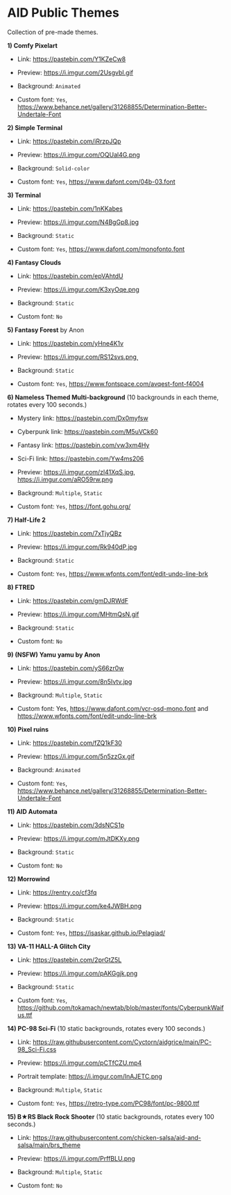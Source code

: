 # AID Public Themes
Collection of pre-made themes.
 
**1) Comfy Pixelart**

* Link: <https://pastebin.com/Y1KZeCw8>

* Preview: <https://i.imgur.com/2UsgvbI.gif>

* Background: `Animated`

* Custom font: `Yes`, <https://www.behance.net/gallery/31268855/Determination-Better-Undertale-Font>
 
**2) Simple Terminal**

* Link: <https://pastebin.com/iRrzpJQp>

* Preview: <https://i.imgur.com/OQUal4G.png>

* Background: `Solid-color`

* Custom font: `Yes`, <https://www.dafont.com/04b-03.font>
 
**3) Terminal**

* Link: <https://pastebin.com/1nKKabes>

* Preview: <https://i.imgur.com/N4BgGp8.jpg>

* Background: `Static`

* Custom font: `Yes`, <https://www.dafont.com/monofonto.font>
 
**4) Fantasy Clouds**

* Link: <https://pastebin.com/epVAhtdU>

* Preview: <https://i.imgur.com/K3xyOqe.png>

* Background: `Static`

* Custom font: `No`
 
**5) Fantasy Forest** by Anon

* Link: <https://pastebin.com/yHne4K1v>

* Preview: <https://i.imgur.com/RS12svs.png̨>

* Background: `Static`

* Custom font: `Yes`, <https://www.fontspace.com/avqest-font-f4004>
 
**6) Nameless Themed Multi-background** (10 backgrounds in each theme, rotates every 100 seconds.)

* Mystery link: <https://pastebin.com/Dx0myfsw>

* Cyberpunk link: <https://pastebin.com/M5uVCk60>

* Fantasy link: <https://pastebin.com/vw3xm4Hy>

* Sci-Fi link: <https://pastebin.com/Yw4ms206>

* Preview: <https://i.imgur.com/zl41XqS.jpg>, <https://i.imgur.com/aRO59rw.png>

* Background: `Multiple`, `Static`

* Custom font: `Yes`, <https://font.gohu.org/>
 
**7) Half-Life 2**

* Link: <https://pastebin.com/7xTjyQBz>

* Preview: <https://i.imgur.com/Rk940dP.jpg>

* Background: `Static`

* Custom font: `Yes`, <https://www.wfonts.com/font/edit-undo-line-brk>
 
**8) FTRED**

* Link: <https://pastebin.com/gmDJRWdF>

* Preview: <https://i.imgur.com/MHtmQsN.gif>

* Background: `Static`

* Custom font: `No`
 
**9) (NSFW) Yamu yamu by Anon**

* Link: <https://pastebin.com/yS66zr0w>

* Preview: <https://i.imgur.com/8n5Ivtv.jpg>

* Background: `Multiple`, `Static`

* Custom font: Yes, <https://www.dafont.com/vcr-osd-mono.font> and <https://www.wfonts.com/font/edit-undo-line-brk>
 
**10) Pixel ruins**

* Link: <https://pastebin.com/fZQ1kF30>

* Preview: <https://i.imgur.com/5n5zzGx.gif>

* Background: `Animated`

* Custom font: `Yes`, <https://www.behance.net/gallery/31268855/Determination-Better-Undertale-Font>
 
**11) AID Automata**

* Link: <https://pastebin.com/3dsNCS1p>

* Preview: <https://i.imgur.com/mJtDKXy.png>

* Background: `Static`

* Custom font: `No`

**12) Morrowind**

* Link: <https://rentry.co/cf3fq>

* Preview: <https://i.imgur.com/ke4JWBH.png>

* Background: `Static`

* Custom font: `Yes`, <https://isaskar.github.io/Pelagiad/>

**13) VA-11 HALL-A Glitch City**

* Link: <https://pastebin.com/2prGtZ5L>

* Preview: <https://i.imgur.com/pAKGgjk.png>

* Background: `Static`

* Custom font: `Yes`, <https://github.com/tokamach/newtab/blob/master/fonts/CyberpunkWaifus.ttf>

**14) PC-98 Sci-Fi** (10 static backgrounds, rotates every 100 seconds.)

* Link: <https://raw.githubusercontent.com/Cyctorn/aidgrice/main/PC-98_Sci-Fi.css>

* Preview: <https://i.imgur.com/pCTfCZU.mp4>

* Portrait template: <https://i.imgur.com/lnAJETC.png>

* Background: `Multiple`, `Static`

* Custom font: `Yes`, <https://retro-type.com/PC98/font/pc-9800.ttf>

**15) B★RS Black Rock Shooter** (10 static backgrounds, rotates every 100 seconds.)

* Link: <https://raw.githubusercontent.com/chicken-salsa/aid-and-salsa/main/brs_theme>

* Preview: <https://i.imgur.com/PrffBLU.png>

* Background: `Multiple`, `Static`

* Custom font: `No`
